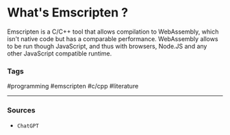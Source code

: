 # What's Emscripten ?

Emscripten is a C/C++ tool that allows compilation to WebAssembly, which isn't native code but has a comparable performance.  WebAssembly allows to be run though JavaScript, and thus with browsers, Node.JS and any other JavaScript compatible runtime.

### Tags

#programming #emscripten #c/cpp #literature

---



### Sources

- `ChatGPT`